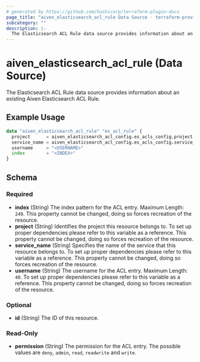 ```yaml
---
# generated by https://github.com/hashicorp/terraform-plugin-docs
page_title: "aiven_elasticsearch_acl_rule Data Source - terraform-provider-aiven"
subcategory: ""
description: |-
  The Elasticsearch ACL Rule data source provides information about an existing Aiven Elasticsearch ACL Rule.
---
```


# aiven_elasticsearch_acl_rule (Data Source)

The Elasticsearch ACL Rule data source provides information about an existing Aiven Elasticsearch ACL Rule.

## Example Usage

```terraform
data "aiven_elasticsearch_acl_rule" "es_acl_rule" {
  project      = aiven_elasticsearch_acl_config.es_acls_config.project
  service_name = aiven_elasticsearch_acl_config.es_acls_config.service_name
  username     = "<USERNAME>"
  index        = "<INDEX>"
}
```

<!-- schema generated by tfplugindocs -->
## Schema

### Required

- **index** (String) The index pattern for the ACL entry. Maximum Length: `249`. This property cannot be changed, doing so forces recreation of the resource.
- **project** (String) Identifies the project this resource belongs to. To set up proper dependencies please refer to this variable as a reference. This property cannot be changed, doing so forces recreation of the resource.
- **service_name** (String) Specifies the name of the service that this resource belongs to. To set up proper dependencies please refer to this variable as a reference. This property cannot be changed, doing so forces recreation of the resource.
- **username** (String) The username for the ACL entry. Maximum Length: `40`. To set up proper dependencies please refer to this variable as a reference. This property cannot be changed, doing so forces recreation of the resource.

### Optional

- **id** (String) The ID of this resource.

### Read-Only

- **permission** (String) The permission for the ACL entry. The possible values are `deny`, `admin`, `read`, `readwrite` and `write`.


